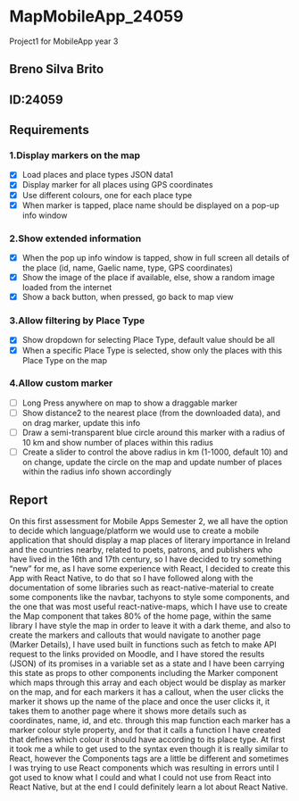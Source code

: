 # MapMobileApp_24059
Project1 for MobileApp year 3

## Breno Silva Brito
## ID:24059

## Requirements

### 1.Display markers on the map
- [x] Load places and place types JSON data1
- [x] Display marker for all places using GPS coordinates
- [x] Use different colours, one for each place type
- [x] When marker is tapped, place name should be displayed on a pop-up info window
### 2.Show extended information
- [x] When the pop up info window is tapped, show in full screen all details of the place (id, name, Gaelic name, type, GPS coordinates)
- [x] Show the image of the place if available, else, show a random image loaded from the internet
- [x] Show a back button, when pressed, go back to map view
### 3.Allow filtering by Place Type
- [x] Show dropdown for selecting Place Type, default value should be all
- [x] When a specific Place Type is selected, show only the places with this Place Type on the map
### 4.Allow custom marker
- [ ] Long Press anywhere on map to show a draggable marker
- [ ] Show distance2 to the nearest place (from the downloaded data), and on drag marker, update this info
- [ ] Draw a semi-transparent blue circle around this marker with a radius of 10 km and show number of places within this radius
- [ ] Create a slider to control the above radius in km (1-1000, default 10) and on change, update the circle on the map and update number of places within the radius info shown accordingly

## Report

On this first assessment for Mobile Apps Semester 2, we all have the option to decide which language/platform we would use to create a mobile application that should display a map places of literary importance in Ireland and the countries nearby, related to poets, patrons, and publishers who have lived in the 16th and 17th century, so I have decided to try something “new” for me, as I have some experience with React, I decided to create this App with React Native, to do that so I have followed along with the documentation of some libraries such as react-native-material to create some components like the navbar, tachyons to style some components, and the one that was most useful react-native-maps, which I have use to create the Map component that takes 80% of the home page, within the same library I have style the map in order to leave it with a dark theme, and also to create the markers and callouts that would navigate to another page (Marker Details), I have used built in functions such as fetch to make API request to the links provided on Moodle, and I have stored the results (JSON) of its promises in a variable set as a state and I have been carrying this state as props to other components including the Marker component which maps through this array and each object would be display as marker on the map, and for each markers it has a callout, when the user clicks the marker it shows up the name of the place and once the user clicks it, it takes them to another page where it shows more details such as coordinates, name, id, and etc. through this map function each marker has a marker colour style property, and for that it calls a function I have created that defines which colour it should have according to its place type. At first it took me a while to get used to the syntax even though it is really similar to React, however the Components tags are  a little be different and sometimes I was trying to use React components which was resulting in errors until I got used to know what I could and what I could not use from React into React Native, but at the end I could definitely learn a lot about React Native.
